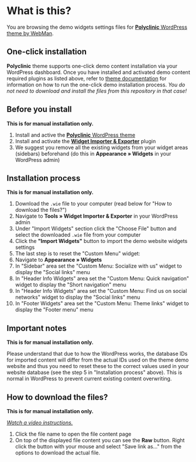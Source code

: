 # What is this?

You are browsing the demo widgets settings files for [**Polyclinic** WordPress theme by WebMan](http://www.webmandesign.eu/polyclinic-wordpress-theme/).


## One-click installation

**Polyclinic** theme supports one-click demo content installation via your WordPress dashboard. Once you have installed and activated demo content required plugins as listed above, refer to [theme documentation](https://www.webmandesign.eu/manual/polyclinic/#demo-content) for information on how to run the one-click demo installation process. *You do not need to download and install the files from this repository in that case!*


## Before you install

**This is for manual installation only.**

1. Install and active the [**Polyclinic** WordPress theme](http://www.webmandesign.eu/polyclinic-wordpress-theme/)
2. Install and activate the [**Widget Importer &amp; Exporter**](https://wordpress.org/plugins/widget-importer-exporter/) plugin
3. We suggest you remove all the existing widgets from your widget areas (sidebars) beforehand (do this in **Appearance &raquo; Widgets** in your WordPress admin)


## Installation process

**This is for manual installation only.**

1. Download the `.wie` file to your computer (read below for "How to download the files?")
2. Navigate to **Tools &raquo; Widget Importer & Exporter** in your WordPress admin
3. Under "Import Widgets" section click the "Choose File" button and select the downloaded `.wie` file from your computer
4. Click the **"Import Widgets"** button to import the demo website widgets settings
5. The last step is to reset the "Custom Menu" widget:
  1. Navigate to **Appearance &raquo; Widgets**
  2. In "Sidebar" area set the "Custom Menu: Socialize with us" widget to display the "Social links" menu
  3. In "Header Info Widgets" area set the "Custom Menu: Quick navigation" widget to display the "Short navigation" menu
  4. In "Header Info Widgets" area set the "Custom Menu: Find us on social networks" widget to display the "Social links" menu
  5. In "Footer Widgets" area set the "Custom Menu: Theme links" widget to display the "Footer menu" menu


## Important notes

**This is for manual installation only.**

Please understand that due to how the WordPress works, the database IDs for imported content will differ from the actual IDs used on the theme demo website and thus you need to reset these to the correct values used in your website database (see the step 5 in "Installation process" above). This is normal in WordPress to prevent current existing content overwriting.


## How to download the files?

**This is for manual installation only.**

*[Watch a video instructions.](https://vimeo.com/170576209)*

1. Click the file name to open the file content page
2. On top of the displayed file content you can see the **Raw** button. Right click the button with your mouse and select "Save link as..." from the options to download the actual file.